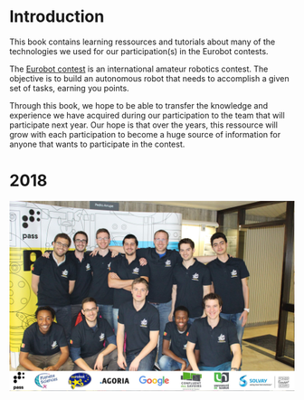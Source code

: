 # Introduction

This book contains learning ressources and tutorials about many of the technologies 
we used for our participation(s) in the Eurobot contests.

The [Eurobot contest](http://www.eurobot.org/) is an international amateur robotics contest.
The objective is to build an autonomous robot that needs to accomplish a given set of tasks, earning you points.

Through this book, we hope to be able to transfer the knowledge and experience we have acquired during our participation to 
the team that will participate next year. Our hope is that over the years, this ressource will grow with each participation
to become a huge source of information for anyone that wants to participate in the contest.

# 2018

![Participants of 2018](img/2018.jpg)